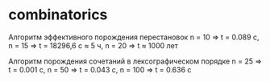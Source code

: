 # combinatorics
Алгоритм эффективного порождения перестановок
n = 10 => t = 0.089 с,
n = 15 => t = 18296,6 с ≈ 5 ч,
n = 20 => t ≈ 1000 лет

Алгоритм порождения сочетаний в лексографическом порядке
n = 25 => t = 0.001 с,
n = 50 => t = 0.043 с,
n = 100 => t = 0.636 с
